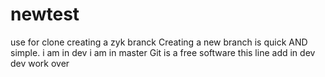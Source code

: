 # newtest
use for clone
creating a zyk branck
Creating a new branch is quick AND simple.
i am in dev 
i am in master
Git is a free software
this line add in dev
dev work over

